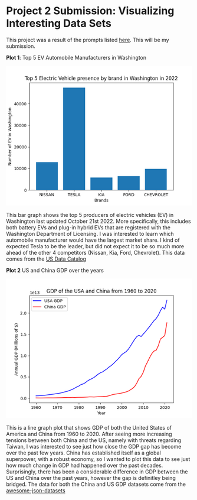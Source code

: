 # Project 2 Submission: Visualizing Interesting Data Sets

This project was a result of the prompts listed [here](https://github.com/mikeizbicki/cmc-csci040/tree/2022fall/project_02). This will be my submission. 

**Plot 1**: Top 5 EV Automobile Manufacturers in Washington


![EV By Brand in Washington](ev_washington.png)

This bar graph shows the top 5 producers of electric vehicles (EV) in Washington last updated October 21st 2022. More specifically, this includes both battery EVs and plug-in hybrid EVs that are registered with the Washington Department of Licensing. I was interested to learn which automobile manufacturer would have the largest market share. I kind of expected Tesla to be the leader, but did not expect it to be so much more ahead of the other 4 competitors (Nissan, Kia, Ford, Chevrolet). This data comes from the [US Data Catalog](https://catalog.data.gov/dataset/electric-vehicle-population-data)


**Plot 2** US and China GDP over the years

![US and China GDP](us_china_gdp.png)

This is a line graph plot that shows GDP of both the United States of America and China from 1960 to 2020. After seeing more increasing tensions between both China and the US, namely with threats regarding Taiwan, I was interested to see just how close the GDP gap has become over the past few years. China has established itself as a global superpower, with a robust economy, so I wanted to plot this data to see just how much change in GDP had happened over the past decades. Surprisingly, there has been a considerable difference in GDP between the US and China over the past years, however the gap is definitley being bridged. The data for both the China and US GDP datasets come from the [awesome-json-datasets](https://github.com/jdorfman/awesome-json-datasets)

